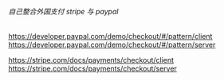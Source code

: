 
###### 自己整合外国支付 stripe 与 paypal

https://developer.paypal.com/demo/checkout/#/pattern/client
https://developer.paypal.com/demo/checkout/#/pattern/server

https://stripe.com/docs/payments/checkout/client
https://stripe.com/docs/payments/checkout/server